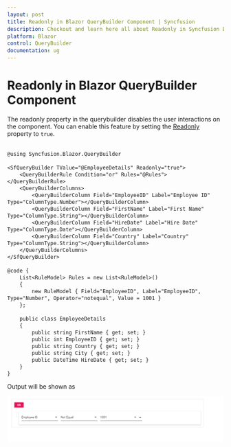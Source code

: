 ```yaml
---
layout: post
title: Readonly in Blazor QueryBuilder Component | Syncfusion
description: Checkout and learn here all about Readonly in Syncfusion Blazor QueryBuilder component and much more.
platform: Blazor
control: QueryBuilder
documentation: ug
---
```


# Readonly in Blazor QueryBuilder Component

The readonly property in the querybuilder disables the user interactions on the component. You can enable this feature by setting the [Readonly](https://help.syncfusion.com/cr/blazor/Syncfusion.Blazor.QueryBuilder.SfQueryBuilder.html#Syncfusion_Blazor_QueryBuilder_SfQueryBuilder_Readonly) property to `true`.

```cshtml

@using Syncfusion.Blazor.QueryBuilder

<SfQueryBuilder TValue="@EmployeeDetails" Readonly="true">
    <QueryBuilderRule Condition="or" Rules="@Rules"></QueryBuilderRule>
    <QueryBuilderColumns>
        <QueryBuilderColumn Field="EmployeeID" Label="Employee ID" Type="ColumnType.Number"></QueryBuilderColumn>
        <QueryBuilderColumn Field="FirstName" Label="First Name" Type="ColumnType.String"></QueryBuilderColumn>
        <QueryBuilderColumn Field="HireDate" Label="Hire Date" Type="ColumnType.Date"></QueryBuilderColumn>
        <QueryBuilderColumn Field="Country" Label="Country" Type="ColumnType.String"></QueryBuilderColumn>
    </QueryBuilderColumns>
</SfQueryBuilder>

@code {
    List<RuleModel> Rules = new List<RuleModel>()
    {
        new RuleModel { Field="EmployeeID", Label="EmployeeID", Type="Number", Operator="notequal", Value = 1001 }
    };

    public class EmployeeDetails
    {
        public string FirstName { get; set; }
        public int EmployeeID { get; set; }
        public string Country { get; set; }
        public string City { get; set; }
        public DateTime HireDate { get; set; }
    }
}

```

Output will be shown as

![Query Builder Sample](./../images/readonly.png)
